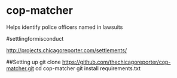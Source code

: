 # cop-matcher
Helps identify police officers named in lawsuits

\#settlingformisconduct

http://projects.chicagoreporter.com/settlements/

##Setting up
git clone https://github.com/thechicagoreporter/cop-matcher.git
cd cop-matcher
git install requirements.txt
